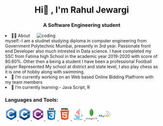 <h1 align="center">Hi👋 , I'm Rahul Jewargi</h1>
<h3 align="center">A Software Engineering student</h3>
<img align="right" alt="coding" width="400" src="https://encrypted-tbn0.gstatic.com/images?q=tbn:ANd9GcQ1pv9asiHTI1yOpy0daJRtvLOUlzk_7teXMw&usqp=CAU"

- 🧑‍🎓 About myself:-I am a studnet studying diploma in computer engineering from Government Polytechnic Mumbai, presently in 3rd year. Passionate front end Developer also much intrested in Data science. I have completed my SSC from Fatima high School in the academic year 2019-2020 with score of 80.60%. Other then a being a student I have been a professional Football player Represented My school at district and state level, I also play chess as it is one of hobby along with swimming. 
- 🔭 I’m currently working on an Web based Online Bidding Platfrorm with my team members
- 🌱 I’m currently learning:- Java Script, R 

     
<h3 align="left">Languages and Tools:</h3>
<p align="left"> <a href="https://www.cprogramming.com/" target="_blank" rel="noreferrer"> <img src="https://raw.githubusercontent.com/devicons/devicon/master/icons/c/c-original.svg" alt="c" width="40" height="40"/> </a> <a href="https://www.w3schools.com/cpp/" target="_blank" rel="noreferrer"> <img src="https://raw.githubusercontent.com/devicons/devicon/master/icons/cplusplus/cplusplus-original.svg" alt="cplusplus" width="40" height="40"/> </a> <a href="https://www.w3schools.com/cs/" target="_blank" rel="noreferrer"> <img src="https://raw.githubusercontent.com/devicons/devicon/master/icons/csharp/csharp-original.svg" alt="csharp" width="40" height="40"/> </a> <a href="https://www.w3schools.com/css/" target="_blank" rel="noreferrer"> <img src="https://raw.githubusercontent.com/devicons/devicon/master/icons/css3/css3-original-wordmark.svg" alt="css3" width="40" height="40"/> </a> <a href="https://www.w3.org/html/" target="_blank" rel="noreferrer"> <img src="https://raw.githubusercontent.com/devicons/devicon/master/icons/html5/html5-original-wordmark.svg" alt="html5" width="40" height="40"/> </a> <a href="https://www.java.com" target="_blank" rel="noreferrer"> <img src="https://raw.githubusercontent.com/devicons/devicon/master/icons/java/java-original.svg" alt="java" width="40" height="40"/> </a> <a href="https://www.mongodb.com/" target="_blank" rel="noreferrer"> <img src="https://raw.githubusercontent.com/devicons/devicon/master/icons/mongodb/mongodb-original-wordmark.svg" alt="mongodb" width="40" height="40"/> </a> <a href="https://www.mysql.com/" target="_blank" rel="noreferrer"> <img src="https://raw.githubusercontent.com/devicons/devicon/master/icons/mysql/mysql-original-wordmark.svg" alt="mysql" width="40" height="40"/> </a>
